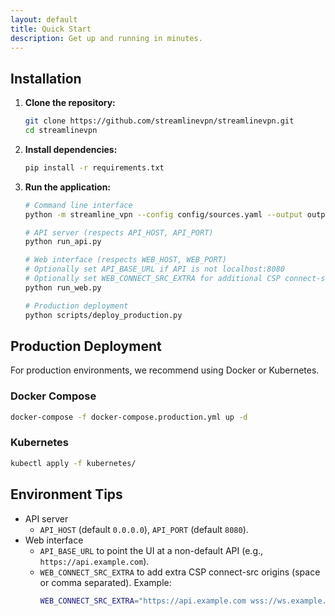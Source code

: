 ```yaml
---
layout: default
title: Quick Start
description: Get up and running in minutes.
---
```


## Installation

1.  **Clone the repository:**
    ```bash
    git clone https://github.com/streamlinevpn/streamlinevpn.git
    cd streamlinevpn
    ```

2.  **Install dependencies:**
    ```bash
    pip install -r requirements.txt
    ```

3.  **Run the application:**
    ```bash
    # Command line interface
    python -m streamline_vpn --config config/sources.yaml --output output

    # API server (respects API_HOST, API_PORT)
    python run_api.py

    # Web interface (respects WEB_HOST, WEB_PORT)
    # Optionally set API_BASE_URL if API is not localhost:8080
    # Optionally set WEB_CONNECT_SRC_EXTRA for additional CSP connect-src entries
    python run_web.py

    # Production deployment
    python scripts/deploy_production.py
    ```

## Production Deployment

For production environments, we recommend using Docker or Kubernetes.

### Docker Compose
```bash
docker-compose -f docker-compose.production.yml up -d
```

### Kubernetes
```bash
kubectl apply -f kubernetes/
```

## Environment Tips

- API server
  - `API_HOST` (default `0.0.0.0`), `API_PORT` (default `8080`).
- Web interface
  - `API_BASE_URL` to point the UI at a non-default API (e.g., `https://api.example.com`).
  - `WEB_CONNECT_SRC_EXTRA` to add extra CSP connect-src origins (space or comma separated). Example:
    ```bash
    WEB_CONNECT_SRC_EXTRA="https://api.example.com wss://ws.example.com"
    ```
